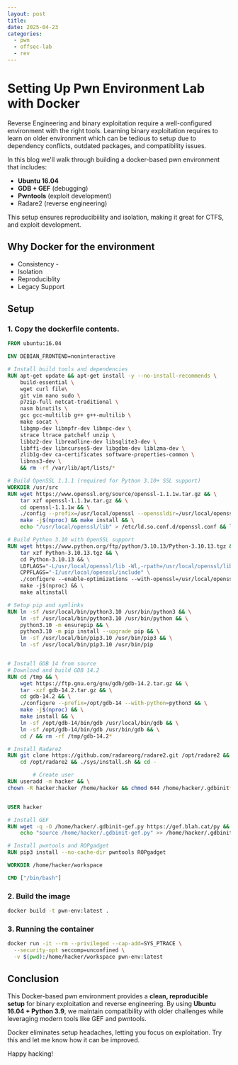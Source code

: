 ```yaml
---
layout: post
title: 
date: 2025-04-23
categories:
  - pwn
  - offsec-lab
  - rev
---
```

# Setting Up  Pwn Environment Lab with Docker

Reverse Engineering and binary exploitation require a well-configured environment with the right tools. Learning binary exploitation requires to learn on older environment which can be tedious to setup due to dependency conflicts, outdated packages, and compatibility issues.

In this blog we'll walk through building a docker-based pwn environment that includes:
- **Ubuntu 16.04** 
- **GDB + GEF** (debugging)
- **Pwntools** (exploit development)
- Radare2 (reverse engineering)

This setup ensures reproducibiility and isolation, making it great for CTFS, and exploit development.

## Why Docker for the environment
- Consistency - 
- Isolation
- Reproduciblity
- Legacy Support

## Setup
### 1. Copy the dockerfile contents.

```dockerfile
FROM ubuntu:16.04

ENV DEBIAN_FRONTEND=noninteractive

# Install build tools and dependencies
RUN apt-get update && apt-get install -y --no-install-recommends \
    build-essential \
    wget curl file\
    git vim nano sudo \
    p7zip-full netcat-traditional \
    nasm binutils \
    gcc gcc-multilib g++ g++-multilib \
    make socat \
    libgmp-dev libmpfr-dev libmpc-dev \
    strace ltrace patchelf unzip \
    libbz2-dev libreadline-dev libsqlite3-dev \
    libffi-dev libncurses5-dev libgdbm-dev liblzma-dev \
    zlib1g-dev ca-certificates software-properties-common \
    libnss3-dev \
    && rm -rf /var/lib/apt/lists/*

# Build OpenSSL 1.1.1 (required for Python 3.10+ SSL support)
WORKDIR /usr/src
RUN wget https://www.openssl.org/source/openssl-1.1.1w.tar.gz && \
    tar xzf openssl-1.1.1w.tar.gz && \
    cd openssl-1.1.1w && \
    ./config --prefix=/usr/local/openssl --openssldir=/usr/local/openssl shared zlib && \
    make -j$(nproc) && make install && \
    echo "/usr/local/openssl/lib" > /etc/ld.so.conf.d/openssl.conf && ldconfig

# Build Python 3.10 with OpenSSL support
RUN wget https://www.python.org/ftp/python/3.10.13/Python-3.10.13.tgz && \
    tar xzf Python-3.10.13.tgz && \ 
    cd Python-3.10.13 && \
    LDFLAGS="-L/usr/local/openssl/lib -Wl,-rpath=/usr/local/openssl/lib" \
    CPPFLAGS="-I/usr/local/openssl/include" \
    ./configure --enable-optimizations --with-openssl=/usr/local/openssl && \
    make -j$(nproc) && \
    make altinstall

# Setup pip and symlinks
RUN ln -sf /usr/local/bin/python3.10 /usr/bin/python3 && \
    ln -sf /usr/local/bin/python3.10 /usr/bin/python && \
    python3.10 -m ensurepip && \
    python3.10 -m pip install --upgrade pip && \
    ln -sf /usr/local/bin/pip3.10 /usr/bin/pip3 && \
    ln -sf /usr/local/bin/pip3.10 /usr/bin/pip


# Install GDB 14 from source
# Download and build GDB 14.2
RUN cd /tmp && \
    wget https://ftp.gnu.org/gnu/gdb/gdb-14.2.tar.gz && \
    tar -xzf gdb-14.2.tar.gz && \
    cd gdb-14.2 && \
    ./configure --prefix=/opt/gdb-14 --with-python=python3 && \
    make -j$(nproc) && \
    make install && \
    ln -sf /opt/gdb-14/bin/gdb /usr/local/bin/gdb && \
    ln -sf /opt/gdb-14/bin/gdb /usr/bin/gdb && \
    cd / && rm -rf /tmp/gdb-14.2*

# Install Radare2
RUN git clone https://github.com/radareorg/radare2.git /opt/radare2 && \
    cd /opt/radare2 && ./sys/install.sh && cd -

        # Create user
RUN useradd -m hacker && \
chown -R hacker:hacker /home/hacker && chmod 644 /home/hacker/.gdbinit*


USER hacker

# Install GEF
RUN wget -q -O /home/hacker/.gdbinit-gef.py https://gef.blah.cat/py && \
    echo "source /home/hacker/.gdbinit-gef.py" >> /home/hacker/.gdbinit

# Install pwntools and ROPgadget
RUN pip3 install --no-cache-dir pwntools ROPgadget

WORKDIR /home/hacker/workspace

CMD ["/bin/bash"]
```

### 2. Build the image
```sh
docker build -t pwn-env:latest .
```


### 3. Running the container

```sh
docker run -it --rm --privileged --cap-add=SYS_PTRACE \
  --security-opt seccomp=unconfined \
  -v $(pwd):/home/hacker/workspace pwn-env:latest

```

## Conclusion
This Docker-based pwn environment provides a **clean, reproducible setup** for binary exploitation and reverse engineering. By using **Ubuntu 16.04 + Python 3.9**, we maintain compatibility with older challenges while leveraging modern tools like GEF and pwntools.

Docker eliminates setup headaches, letting you focus on exploitation. Try this and let me know how it can be improved. 

Happy hacking!